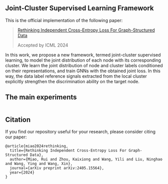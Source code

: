 ## Joint-Cluster Supervised Learning Framework

This is the official implementation of the following paper:

> [Rethinking Independent Cross-Entropy Loss For Graph-Structured Data](https://arxiv.org/pdf/2405.15564)
> 
> Accepted by ICML 2024

In this work, we propose a new framework, termed joint-cluster supervised learning, to model the joint distribution of each node with its corresponding cluster. We learn the joint distribution of node and cluster labels conditioned on their representations, and train GNNs with the obtained joint loss. In this way, the data label reference signals extracted from the local cluster explicitly strengthen the discrimination ability on the target node. 

## The main experiments

```

```

## Citation
If you find our repository useful for your research, please consider citing our paper:
```
@article{miao2024rethinking,
  title={Rethinking Independent Cross-Entropy Loss For Graph-Structured Data},
  author={Miao, Rui and Zhou, Kaixiong and Wang, Yili and Liu, Ninghao and Wang, Ying and Wang, Xin},
  journal={arXiv preprint arXiv:2405.15564},
  year={2024}
}
```
